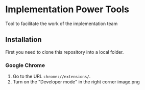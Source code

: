 # Implementation Power Tools
Tool to facilitate the work of the implementation team

## Installation

First you need to clone this repository into a local folder.

### Google Chrome

1. Go to the URL `chrome://extensions/`.
2. Turn on the "Developer mode" in the right corner
image.png